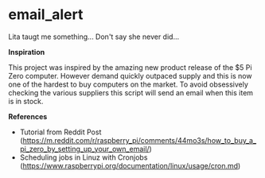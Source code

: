 # email_alert
Lita taugt me something...
Don't say she never did...

**Inspiration** 

This project was inspired by the amazing new product release of the $5 Pi Zero computer. However demand quickly outpaced supply and this is now one of the hardest to buy computers on the market. To avoid obsessively checking the various suppliers this script will send an email when this item is in stock.

**References**
- Tutorial from Reddit Post (https://m.reddit.com/r/raspberry_pi/comments/44mo3s/how_to_buy_a_pi_zero_by_setting_up_your_own_email/)
- Scheduling jobs in Linuz with Cronjobs (https://www.raspberrypi.org/documentation/linux/usage/cron.md)
